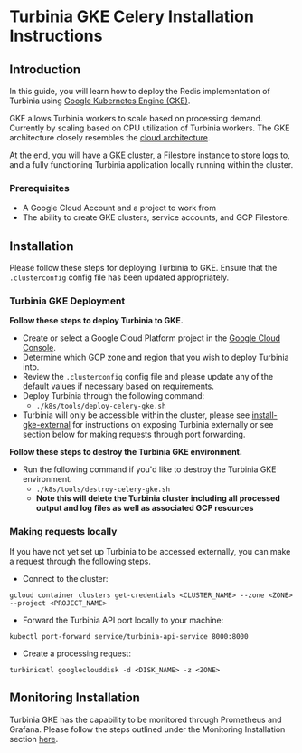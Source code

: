 # Turbinia GKE Celery Installation Instructions

## **Introduction**

In this guide, you will learn how to deploy the Redis implementation of Turbinia using [Google Kubernetes Engine (GKE)](https://cloud.google.com/kubernetes-engine).

GKE allows Turbinia workers to scale based on processing demand. Currently by scaling based on CPU utilization of Turbinia workers. The GKE architecture closely resembles the [cloud architecture](how-it-works.md).

At the end, you will have a GKE cluster, a Filestore instance to store logs to, and a fully functioning Turbinia application locally running within the cluster.

### **Prerequisites**

- A Google Cloud Account and a project to work from
- The ability to create GKE clusters, service accounts, and GCP Filestore.

## **Installation**

Please follow these steps for deploying Turbinia to GKE. Ensure that the `.clusterconfig` config file has been updated appropriately.

### **Turbinia GKE Deployment**

**Follow these steps to deploy Turbinia to GKE.**

- Create or select a Google Cloud Platform project in the
  [Google Cloud Console](https://console.cloud.google.com).
- Determine which GCP zone and region that you wish to deploy Turbinia into.
- Review the `.clusterconfig` config file and please update any of the default values if necessary based on requirements.
- Deploy Turbinia through the following command:
  - `./k8s/tools/deploy-celery-gke.sh`
- Turbinia will only be accessible within the cluster, please see [install-gke-external](install-gke-external.md)
  for instructions on exposing Turbinia externally or see section below for making requests through port forwarding.

**Follow these steps to destroy the Turbinia GKE environment.**

- Run the following command if you'd like to destroy the Turbinia GKE environment.
  - `./k8s/tools/destroy-celery-gke.sh`
  - **Note this will delete the Turbinia cluster including all processed output and log files as well as associated GCP resources**

### **Making requests locally**

If you have not yet set up Turbinia to be accessed externally, you can make a request through the following steps.

- Connect to the cluster:

```
gcloud container clusters get-credentials <CLUSTER_NAME> --zone <ZONE> --project <PROJECT_NAME>
```

- Forward the Turbinia API port locally to your machine:

```
kubectl port-forward service/turbinia-api-service 8000:8000
```

- Create a processing request:

```
turbinicatl googleclouddisk -d <DISK_NAME> -z <ZONE>
```

## **Monitoring Installation**

Turbinia GKE has the capability to be monitored through Prometheus and Grafana. Please follow the steps outlined under the Monitoring Installation section [here](install-gke-monitoring.md).
